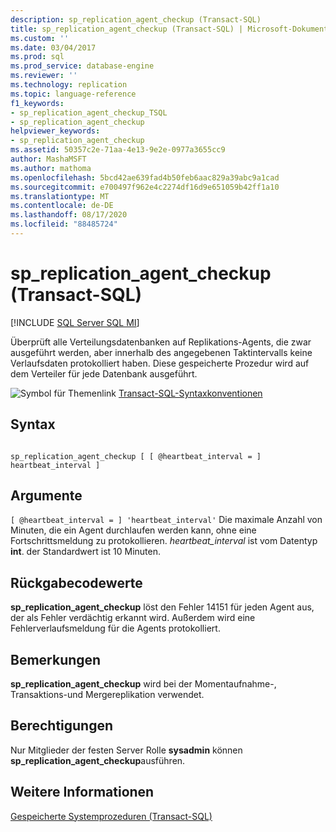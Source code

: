 ```yaml
---
description: sp_replication_agent_checkup (Transact-SQL)
title: sp_replication_agent_checkup (Transact-SQL) | Microsoft-Dokumentation
ms.custom: ''
ms.date: 03/04/2017
ms.prod: sql
ms.prod_service: database-engine
ms.reviewer: ''
ms.technology: replication
ms.topic: language-reference
f1_keywords:
- sp_replication_agent_checkup_TSQL
- sp_replication_agent_checkup
helpviewer_keywords:
- sp_replication_agent_checkup
ms.assetid: 50357c2e-71aa-4e13-9e2e-0977a3655cc9
author: MashaMSFT
ms.author: mathoma
ms.openlocfilehash: 5bcd42ae639fad4b50feb6aac829a39abc9a1cad
ms.sourcegitcommit: e700497f962e4c2274df16d9e651059b42ff1a10
ms.translationtype: MT
ms.contentlocale: de-DE
ms.lasthandoff: 08/17/2020
ms.locfileid: "88485724"
---
```

# <a name="sp_replication_agent_checkup-transact-sql"></a>sp_replication_agent_checkup (Transact-SQL)
[!INCLUDE [SQL Server SQL MI](../../includes/applies-to-version/sql-asdbmi.md)]

  Überprüft alle Verteilungsdatenbanken auf Replikations-Agents, die zwar ausgeführt werden, aber innerhalb des angegebenen Taktintervalls keine Verlaufsdaten protokolliert haben. Diese gespeicherte Prozedur wird auf dem Verteiler für jede Datenbank ausgeführt.  
  
 ![Symbol für Themenlink](../../database-engine/configure-windows/media/topic-link.gif "Symbol für Themenlink") [Transact-SQL-Syntaxkonventionen](../../t-sql/language-elements/transact-sql-syntax-conventions-transact-sql.md)  
  
## <a name="syntax"></a>Syntax  
  
```  
  
sp_replication_agent_checkup [ [ @heartbeat_interval = ] heartbeat_interval ]  
```  
  
## <a name="arguments"></a>Argumente  
`[ @heartbeat_interval = ] 'heartbeat_interval'` Die maximale Anzahl von Minuten, die ein Agent durchlaufen werden kann, ohne eine Fortschrittsmeldung zu protokollieren. *heartbeat_interval* ist vom Datentyp **int**. der Standardwert ist 10 Minuten.  
  
## <a name="return-code-values"></a>Rückgabecodewerte  
 **sp_replication_agent_checkup** löst den Fehler 14151 für jeden Agent aus, der als Fehler verdächtig erkannt wird. Außerdem wird eine Fehlerverlaufsmeldung für die Agents protokolliert.  
  
## <a name="remarks"></a>Bemerkungen  
 **sp_replication_agent_checkup** wird bei der Momentaufnahme-, Transaktions-und Mergereplikation verwendet.  
  
## <a name="permissions"></a>Berechtigungen  
 Nur Mitglieder der festen Server Rolle **sysadmin** können **sp_replication_agent_checkup**ausführen.  
  
## <a name="see-also"></a>Weitere Informationen  
 [Gespeicherte Systemprozeduren &#40;Transact-SQL&#41;](../../relational-databases/system-stored-procedures/system-stored-procedures-transact-sql.md)  
  
  
